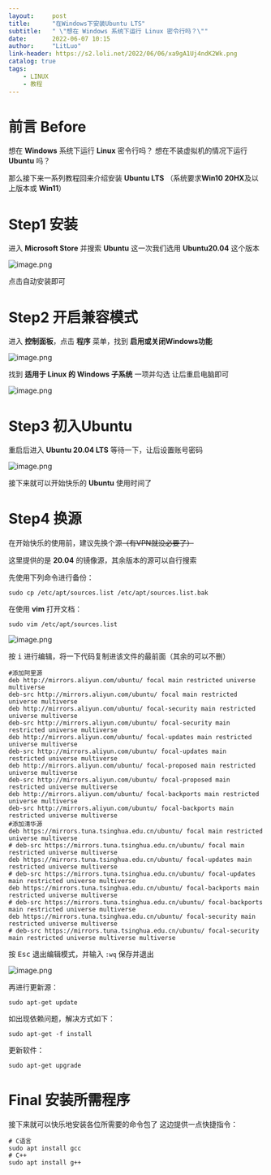 ```yaml
---
layout:     post
title:      "在Windows下安装Ubuntu LTS"
subtitle:   " \"想在 Windows 系统下运行 Linux 密令行吗？\""
date:       2022-06-07 10:15
author:     "LitLuo"
link-header: https://s2.loli.net/2022/06/06/xa9gA1Uj4ndK2Wk.png
catalog: true
tags:
    - LINUX
    - 教程
---
```

# 前言 Before

想在 **Windows** 系统下运行 **Linux** 密令行吗？
想在不装虚拟机的情况下运行 **Ubuntu** 吗？

那么接下来一系列教程回来介绍安装 **Ubuntu LTS**
（系统要求**Win10 20HX**及以上版本或 **Win11**）

# Step1 安装

进入 **Microsoft Store** 并搜索 **Ubuntu**
这一次我们选用 **Ubuntu20.04** 这个版本

![image.png](https://s2.loli.net/2022/06/07/wgOenAflYZQ7DL8.png)

点击自动安装即可

# Step2 开启兼容模式

进入 **控制面板**，点击 **程序** 菜单，找到 **启用或关闭Windows功能**

![image.png](https://s2.loli.net/2022/06/07/pU7RFVASevZ9WuN.png)

找到 **适用于 Linux 的 Windows 子系统** 一项并勾选
让后重启电脑即可

![image.png](https://s2.loli.net/2022/06/07/4GjerZVfuURYXsO.png)

# Step3 初入Ubuntu

重启后进入 **Ubuntu 20.04 LTS**
等待一下，让后设置账号密码

![image.png](https://s2.loli.net/2022/06/07/UZjoxW8ikvuHd3M.png)

接下来就可以开始快乐的 **Ubuntu** 使用时间了

# Step4 换源

在开始快乐的使用前，建议先换个源~~（有VPN就没必要了）~~

这里提供的是 **20.04** 的镜像源，其余版本的源可以自行搜索

先使用下列命令进行备份：

```shell
sudo cp /etc/apt/sources.list /etc/apt/sources.list.bak
```

在使用 **vim** 打开文档：

```shell
sudo vim /etc/apt/sources.list
```

![image.png](https://s2.loli.net/2022/06/07/gSZtoPMnBJ5hHri.png)

按 <kbd>i</kbd> 进行编辑，将一下代码复制进该文件的最前面（其余的可以不删）

```shell
#添加阿里源
deb http://mirrors.aliyun.com/ubuntu/ focal main restricted universe multiverse
deb-src http://mirrors.aliyun.com/ubuntu/ focal main restricted universe multiverse
deb http://mirrors.aliyun.com/ubuntu/ focal-security main restricted universe multiverse
deb-src http://mirrors.aliyun.com/ubuntu/ focal-security main restricted universe multiverse
deb http://mirrors.aliyun.com/ubuntu/ focal-updates main restricted universe multiverse
deb-src http://mirrors.aliyun.com/ubuntu/ focal-updates main restricted universe multiverse
deb http://mirrors.aliyun.com/ubuntu/ focal-proposed main restricted universe multiverse
deb-src http://mirrors.aliyun.com/ubuntu/ focal-proposed main restricted universe multiverse
deb http://mirrors.aliyun.com/ubuntu/ focal-backports main restricted universe multiverse
deb-src http://mirrors.aliyun.com/ubuntu/ focal-backports main restricted universe multiverse
#添加清华源
deb https://mirrors.tuna.tsinghua.edu.cn/ubuntu/ focal main restricted universe multiverse
# deb-src https://mirrors.tuna.tsinghua.edu.cn/ubuntu/ focal main restricted universe multiverse
deb https://mirrors.tuna.tsinghua.edu.cn/ubuntu/ focal-updates main restricted universe multiverse
# deb-src https://mirrors.tuna.tsinghua.edu.cn/ubuntu/ focal-updates main restricted universe multiverse
deb https://mirrors.tuna.tsinghua.edu.cn/ubuntu/ focal-backports main restricted universe multiverse
# deb-src https://mirrors.tuna.tsinghua.edu.cn/ubuntu/ focal-backports main restricted universe multiverse
deb https://mirrors.tuna.tsinghua.edu.cn/ubuntu/ focal-security main restricted universe multiverse
# deb-src https://mirrors.tuna.tsinghua.edu.cn/ubuntu/ focal-security main restricted universe multiverse multiverse
```

按 <kbd>Esc</kbd> 退出编辑模式，并输入 `:wq` 保存并退出

![image.png](https://s2.loli.net/2022/06/07/wkva3tbLlJSCBgK.png)

再进行更新源：

```shell
sudo apt-get update
```

如出现依赖问题，解决方式如下：

```shell
sudo apt-get -f install
```

更新软件：

```shell
sudo apt-get upgrade
```

# Final 安装所需程序

接下来就可以快乐地安装各位所需要的命令包了
这边提供一点快捷指令：

```shell
# C语言
sudo apt install gcc
# C++
sudo apt install g++
```